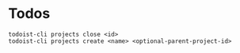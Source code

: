 # Todos

```
todoist-cli projects close <id>
todoist-cli projects create <name> <optional-parent-project-id>
```
